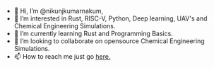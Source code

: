 - 👋 Hi, I’m @nikunjkumarnakum,
- 👀 I’m interested in Rust, RISC-V, Python, Deep learning, UAV's and Chemical Engineering Simulations.
- 🌱 I’m currently learning Rust and Programming Basics.
- 💞️ I’m looking to collaborate on opensource Chemical Engineering Simulations.
- 📫 How to reach me just go [here.][nikunjkumarnakum.github.io]

<!---
nikunjkumarnakum/nikunjkumarnakum is a ✨ special ✨ repository because its `README.md` (this file) appears on your GitHub profile.
You can click the Preview link to take a look at your changes.
--->
[nikunjkumarnakum.github.io]: https://nikunjkumarnakum.github.io/

